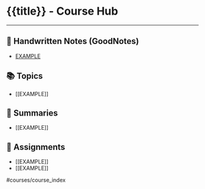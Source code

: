 # {{title}} - Course Hub
---
## 📄 Handwritten Notes (GoodNotes)
- [EXAMPLE](file:///path/to/google/drive/GoodNotes/Lecture1.pdf)

## 📚 Topics
- [[EXAMPLE]]

## 📝 Summaries
- [[EXAMPLE]]

## 📑 Assignments
- [[EXAMPLE]]
- [[EXAMPLE]]

#courses/course_index